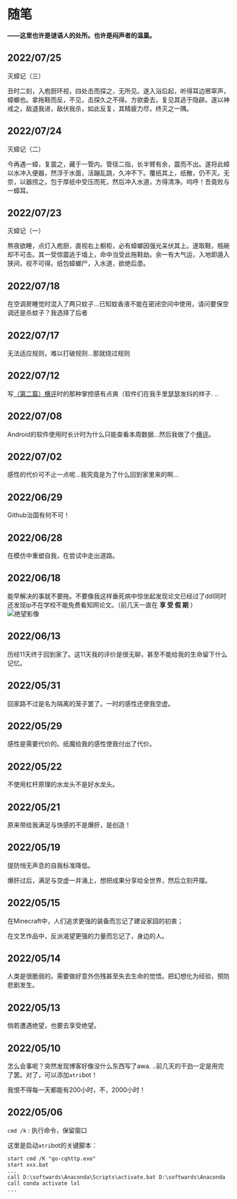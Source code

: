 # 随笔

**——这里也许是谜语人的处所。也许是闷声者的温巢。**
## 2022/07/25
灭蟑记（三）

丑时二刻，入庖厨环视，四处击而探之，无所见。遂入浴后起，听得耳边窸窣声，蟑螂也。拿拖鞋而反，不见，击探久之不得。方欲委去，复见其逃于隐辟。遂以神戒之，敌退我进，敌伏我杀，如此反复，其精疲力尽，终灭之一隅。
## 2022/07/24
灭蟑记（二）

今再遇一蟑，复震之，藏于一管内。管径二指，长半臂有余，震而不出。遂将此蟑以水冲入便器，然浮于水面，活蹦乱跳，久冲不下。覆纸其上，纸散，仍不灭。无奈，以器捞之，包于厚纸中受压而死，然后冲入水道，方得清净。呜呼！吾竟败与一蟑耳。
## 2022/07/23
灭蟑记（一）

熬夜欲睡，点灯入庖厨，直视右上橱柜，必有蟑螂因强光呆伏其上。遂取鞋，瓶碗却不可击。其一受惊震逃于墙上，命中当受此拖鞋劫。余一有大气运，入地即遁入狭间，视不可得。纸包蟑螂尸，入水道，欲绝后患。
## 2022/07/18
在空调房睡觉时混入了两只蚊子...已知蚊香液不能在密闭空间中使用，请问要保空调还是杀蚊子？<span class="heimu" title="你知道的太多了">我选择了后者</span>
## 2022/07/17
无法适应规则，难以打破规则...那就绕过规则
## 2022/07/12
写[（第二篇）横评](./my_articles.md#运动轨迹记录软件横评)时的那种掌控感有点爽（软件们在我手里瑟瑟发抖的样子. ..
## 2022/07/08
Android的软件使用时长计时为什么只能查看本周数据...然后我做了个[横评](./my_articles.md#android端记录软件使用时长)。
## 2022/07/02
感性的代价可不止一点呢...我究竟是为了什么回到家里来的啊...
## 2022/06/29
Github治国有何不可！
## 2022/06/28
在模仿中重塑自我，在尝试中走出道路。
## 2022/06/18
能早解决的事就不要拖。不要像我这样垂死病中惊坐起发现论文已经过了ddl同时还发现ip不在学校不能免费看知网论文。（前几天一直在 **享 受 假 期** ）
![绝望影像](https://github.com/lxl66566/lxl66566.github.io/raw/images/essay20220619.png)

## 2022/06/13
历经11天终于回到家了。这11天我的评价是很无聊，甚至不能给我的生命留下什么记忆。
## 2022/05/31
回家路不过是名为隔离的笼子罢了。一时的感性还使我空虚。
## 2022/05/29
感性是需要代价的。纸魔给我的感性使我付出了代价。
## 2022/05/22
不使用杠杆原理的水龙头不是好水龙头。
## 2022/05/21
原来带给我满足与快感的不是爆肝，是创造！
## 2022/05/19
提防悄无声息的自我标准降低。

爆肝过后，满足与空虚一并涌上，想把成果分享给全世界，然后立刻开摆。
## 2022/05/15
在Minecraft中，人们追求更强的装备而忘记了建设家园的初衷；

在文艺作品中，反派渴望更强的力量而忘记了，身边的人。
## 2022/05/14
人类是很脆弱的。需要做好意外伤残甚至失去生命的觉悟。把幻想化为经验，预防悲剧发生。
## 2022/05/13
倘若遭遇绝望，也要去享受绝望。
## 2022/05/10
怎么会事呢？突然发现博客好像没什么东西写了awa. ..前几天的干劲一定是用完了罢。对了，可以添加`atri`bot！

我恨不得每一天都能有200小时，不，2000小时！
## 2022/05/06
`cmd /k` : 执行命令，保留窗口

这里是启动`atri`bot的关键脚本：
```batch
start cmd /K "go-cqhttp.exe"
start xxx.bat
...
call D:\softwards\Anaconda\Scripts\activate.bat D:\softwards\Anaconda
call conda activate lxl
...
```
